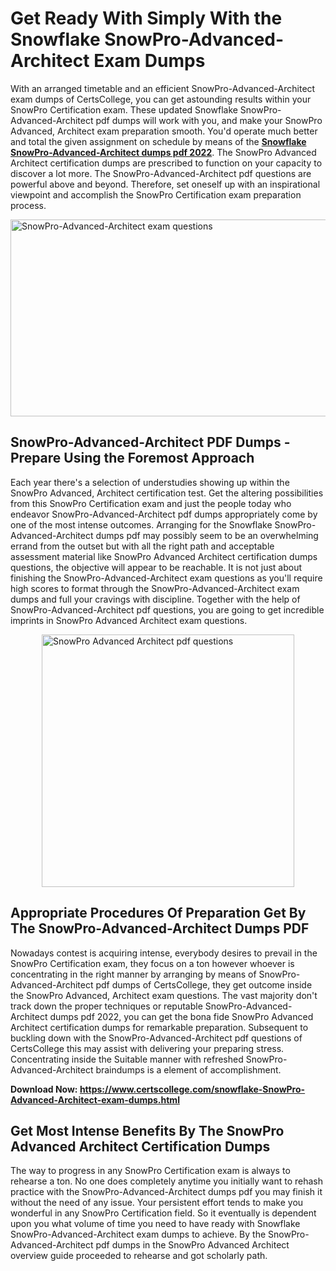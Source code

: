 <h1><strong>Get Ready With Simply With the Snowflake SnowPro-Advanced-Architect Exam Dumps&nbsp;</strong></h1>
<p><span style="font-weight: 400;">With an arranged timetable and an efficient  SnowPro-Advanced-Architect exam dumps of CertsCollege, you can get astounding results within your SnowPro Certification exam. These updated Snowflake SnowPro-Advanced-Architect pdf dumps will work with you, and make your SnowPro Advanced, Architect exam preparation smooth. You'd operate much better and total the given assignment on schedule by means of the <strong><a href="https://www.certscollege.com/snowflake-SnowPro-Advanced-Architect-exam-dumps.html">Snowflake SnowPro-Advanced-Architect dumps pdf 2022</a></strong>. The SnowPro Advanced Architect certification dumps are prescribed to function on your capacity to discover a lot more. The  SnowPro-Advanced-Architect pdf questions are powerful above and beyond. Therefore, set oneself up with an inspirational viewpoint and accomplish the SnowPro Certification exam preparation process.&nbsp;</span></p>
<p><span style="font-weight: 400;"><img style="display: block; margin-left: auto; margin-right: auto;" src="https://i.ibb.co/CPDK3ps/Yellow-and-Blue-Initiative-Blog-Banner.png" alt="SnowPro-Advanced-Architect exam questions" width="559" height="315" /></span></p>
<h2><strong>SnowPro-Advanced-Architect PDF Dumps - Prepare Using the Foremost Approach</strong></h2>
<p><span style="font-weight: 400;">Each year there's a selection of understudies showing up within the SnowPro Advanced, Architect certification test. Get the altering possibilities from this SnowPro Certification exam and just the people today who endeavor SnowPro-Advanced-Architect pdf dumps appropriately come by one of the most intense outcomes. Arranging for the Snowflake SnowPro-Advanced-Architect dumps pdf may possibly seem to be an overwhelming errand from the outset but with all the right path and acceptable assessment material like SnowPro Advanced Architect certification dumps questions, the objective will appear to be reachable. It is not just about finishing the SnowPro-Advanced-Architect exam questions as you'll require high scores to format through the SnowPro-Advanced-Architect exam dumps and full your cravings with discipline. Together with the help of SnowPro-Advanced-Architect pdf questions, you are going to get incredible imprints in SnowPro Advanced Architect exam questions.</span></p>
<p><span style="font-weight: 400;"><a href="https://tinyurl.com/ramr7xnm"><img style="display: block; margin-left: auto; margin-right: auto;" src="https://i.ibb.co/9tMrhdY/Teacher-Appreciation-Invitation.png" alt="SnowPro Advanced Architect pdf questions " width="404" height="404" /></a></span></p>
<h2><strong>Appropriate Procedures Of Preparation Get By The SnowPro-Advanced-Architect Dumps PDF</strong></h2>
<p><span style="font-weight: 400;">Nowadays contest is acquiring intense, everybody desires to prevail in the SnowPro Certification exam, they focus on a ton however whoever is concentrating in the right manner by arranging by means of SnowPro-Advanced-Architect pdf dumps of CertsCollege, they get outcome inside the SnowPro Advanced, Architect exam questions. The vast majority don't track down the proper techniques or reputable SnowPro-Advanced-Architect dumps pdf 2022, you can get the bona fide SnowPro Advanced Architect certification dumps for remarkable preparation. Subsequent to buckling down with the  SnowPro-Advanced-Architect pdf questions of CertsCollege this may assist with delivering your preparing stress. Concentrating inside the Suitable manner with refreshed SnowPro-Advanced-Architect braindumps is a element of accomplishment.</span></p>
<p><span style="font-weight: 400;"><strong>Download Now: <a href="https://www.certscollege.com/snowflake-SnowPro-Advanced-Architect-exam-dumps.html">https://www.certscollege.com/snowflake-SnowPro-Advanced-Architect-exam-dumps.html</a></strong></span></p>
<h2><strong>Get Most Intense Benefits By The SnowPro Advanced Architect Certification Dumps</strong></h2>
<p><span style="font-weight: 400;">The way to progress in any SnowPro Certification exam is always to rehearse a ton. No one does completely anytime you initially want to rehash practice with the SnowPro-Advanced-Architect dumps pdf you may finish it without the need of any issue. Your persistent effort tends to make you wonderful in any SnowPro Certification field. So it eventually is dependent upon you what volume of time you need to have ready with Snowflake SnowPro-Advanced-Architect exam dumps to achieve. By the SnowPro-Advanced-Architect pdf dumps in the SnowPro Advanced Architect overview guide proceeded to rehearse and got scholarly path.</span></p>
